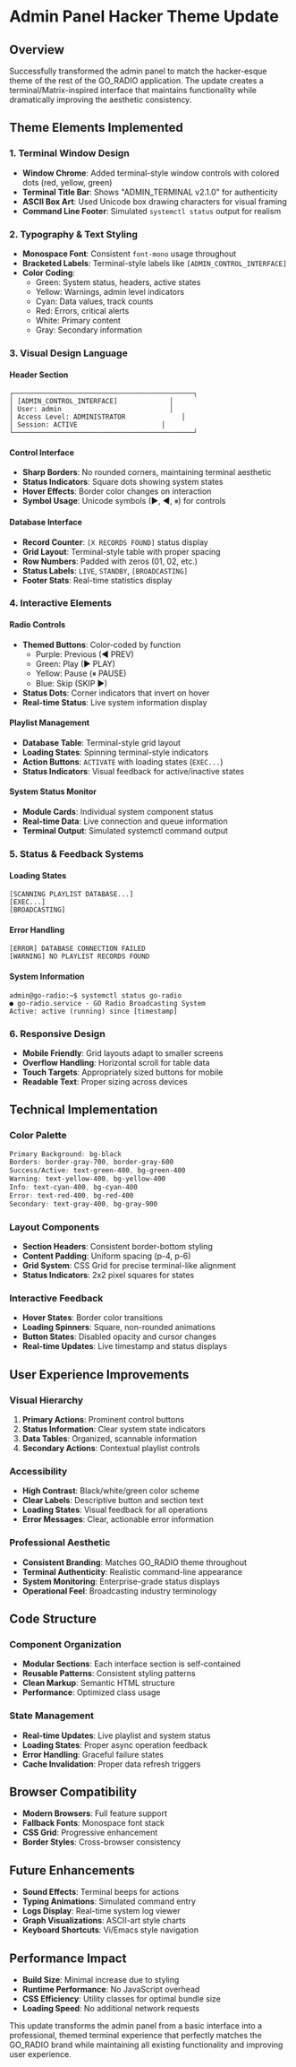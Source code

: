 # Admin Panel Hacker Theme Update

## Overview
Successfully transformed the admin panel to match the hacker-esque theme of the rest of the GO_RADIO application. The update creates a terminal/Matrix-inspired interface that maintains functionality while dramatically improving the aesthetic consistency.

## Theme Elements Implemented

### 1. Terminal Window Design
- **Window Chrome**: Added terminal-style window controls with colored dots (red, yellow, green)
- **Terminal Title Bar**: Shows "ADMIN_TERMINAL v2.1.0" for authenticity
- **ASCII Box Art**: Used Unicode box drawing characters for visual framing
- **Command Line Footer**: Simulated `systemctl status` output for realism

### 2. Typography & Text Styling
- **Monospace Font**: Consistent `font-mono` usage throughout
- **Bracketed Labels**: Terminal-style labels like `[ADMIN_CONTROL_INTERFACE]`
- **Color Coding**: 
  - Green: System status, headers, active states
  - Yellow: Warnings, admin level indicators
  - Cyan: Data values, track counts
  - Red: Errors, critical alerts
  - White: Primary content
  - Gray: Secondary information

### 3. Visual Design Language

#### Header Section
```
┌─────────────────────────────────────────────┐
│ [ADMIN_CONTROL_INTERFACE]             │
│ User: admin                           │
│ Access Level: ADMINISTRATOR              │
│ Session: ACTIVE                     │
└─────────────────────────────────────────────┘
```

#### Control Interface
- **Sharp Borders**: No rounded corners, maintaining terminal aesthetic
- **Status Indicators**: Square dots showing system states
- **Hover Effects**: Border color changes on interaction
- **Symbol Usage**: Unicode symbols (►, ◄, ⏸) for controls

#### Database Interface
- **Record Counter**: `[X RECORDS FOUND]` status display
- **Grid Layout**: Terminal-style table with proper spacing
- **Row Numbers**: Padded with zeros (01, 02, etc.)
- **Status Labels**: `LIVE`, `STANDBY`, `[BROADCASTING]`
- **Footer Stats**: Real-time statistics display

### 4. Interactive Elements

#### Radio Controls
- **Themed Buttons**: Color-coded by function
  - Purple: Previous (◄ PREV)
  - Green: Play (► PLAY) 
  - Yellow: Pause (⏸ PAUSE)
  - Blue: Skip (SKIP ►)
- **Status Dots**: Corner indicators that invert on hover
- **Real-time Status**: Live system information display

#### Playlist Management
- **Database Table**: Terminal-style grid layout
- **Loading States**: Spinning terminal-style indicators
- **Action Buttons**: `ACTIVATE` with loading states (`EXEC...`)
- **Status Indicators**: Visual feedback for active/inactive states

#### System Status Monitor
- **Module Cards**: Individual system component status
- **Real-time Data**: Live connection and queue information
- **Terminal Output**: Simulated systemctl command output

### 5. Status & Feedback Systems

#### Loading States
```
[SCANNING PLAYLIST DATABASE...]
[EXEC...]
[BROADCASTING]
```

#### Error Handling
```
[ERROR] DATABASE CONNECTION FAILED
[WARNING] NO PLAYLIST RECORDS FOUND
```

#### System Information
```
admin@go-radio:~$ systemctl status go-radio
● go-radio.service - GO Radio Broadcasting System
Active: active (running) since [timestamp]
```

### 6. Responsive Design
- **Mobile Friendly**: Grid layouts adapt to smaller screens
- **Overflow Handling**: Horizontal scroll for table data
- **Touch Targets**: Appropriately sized buttons for mobile
- **Readable Text**: Proper sizing across devices

## Technical Implementation

### Color Palette
```css
Primary Background: bg-black
Borders: border-gray-700, border-gray-600
Success/Active: text-green-400, bg-green-400
Warning: text-yellow-400, bg-yellow-400
Info: text-cyan-400, bg-cyan-400
Error: text-red-400, bg-red-400
Secondary: text-gray-400, bg-gray-900
```

### Layout Components
- **Section Headers**: Consistent border-bottom styling
- **Content Padding**: Uniform spacing (p-4, p-6)
- **Grid System**: CSS Grid for precise terminal-like alignment
- **Status Indicators**: 2x2 pixel squares for states

### Interactive Feedback
- **Hover States**: Border color transitions
- **Loading Spinners**: Square, non-rounded animations
- **Button States**: Disabled opacity and cursor changes
- **Real-time Updates**: Live timestamp and status displays

## User Experience Improvements

### Visual Hierarchy
1. **Primary Actions**: Prominent control buttons
2. **Status Information**: Clear system state indicators
3. **Data Tables**: Organized, scannable information
4. **Secondary Actions**: Contextual playlist controls

### Accessibility
- **High Contrast**: Black/white/green color scheme
- **Clear Labels**: Descriptive button and section text
- **Loading States**: Visual feedback for all operations
- **Error Messages**: Clear, actionable error information

### Professional Aesthetic
- **Consistent Branding**: Matches GO_RADIO theme throughout
- **Terminal Authenticity**: Realistic command-line appearance
- **System Monitoring**: Enterprise-grade status displays
- **Operational Feel**: Broadcasting industry terminology

## Code Structure

### Component Organization
- **Modular Sections**: Each interface section is self-contained
- **Reusable Patterns**: Consistent styling patterns
- **Clean Markup**: Semantic HTML structure
- **Performance**: Optimized class usage

### State Management
- **Real-time Updates**: Live playlist and system status
- **Loading States**: Proper async operation feedback
- **Error Handling**: Graceful failure states
- **Cache Invalidation**: Proper data refresh triggers

## Browser Compatibility
- **Modern Browsers**: Full feature support
- **Fallback Fonts**: Monospace font stack
- **CSS Grid**: Progressive enhancement
- **Border Styles**: Cross-browser consistency

## Future Enhancements
- **Sound Effects**: Terminal beeps for actions
- **Typing Animations**: Simulated command entry
- **Logs Display**: Real-time system log viewer
- **Graph Visualizations**: ASCII-art style charts
- **Keyboard Shortcuts**: Vi/Emacs style navigation

## Performance Impact
- **Build Size**: Minimal increase due to styling
- **Runtime Performance**: No JavaScript overhead
- **CSS Efficiency**: Utility classes for optimal bundle size
- **Loading Speed**: No additional network requests

This update transforms the admin panel from a basic interface into a professional, themed terminal experience that perfectly matches the GO_RADIO brand while maintaining all existing functionality and improving user experience. 